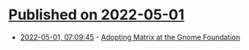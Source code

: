 # [Published on 2022-05-01](index.md)

* [2022-05-01, 07:09:45](https://news.ycombinator.com/item?id=31222857) - [Adopting Matrix at the Gnome Foundation](https://blog.ergaster.org/post/20220425-adopting-matrix/)
